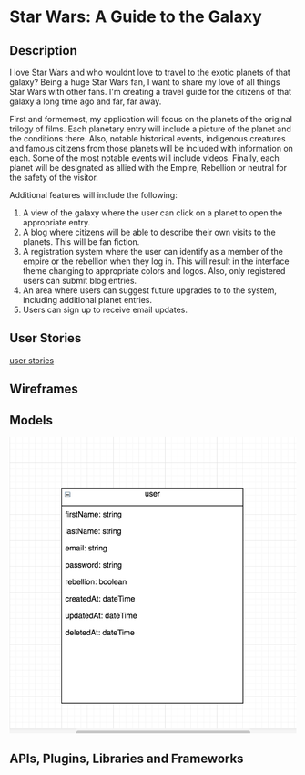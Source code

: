 
# Star Wars: A Guide to the Galaxy


## Description
I love Star Wars and who wouldnt love to travel to the exotic planets of that galaxy?  Being a huge Star Wars fan, I want to share my love of all things Star Wars with other fans.  I'm creating a travel guide for the citizens of that galaxy a long time ago and far, far away.    

First and formemost, my application will focus on the planets of the original trilogy of films.  Each planetary entry will include a picture of the planet and the conditions there.   Also, notable historical events, indigenous creatures and famous citizens from those planets will be included with information on each.  Some of the most notable events will include videos.   Finally, each planet will be designated as allied with the Empire, Rebellion or neutral for the safety of the visitor.        

Additional features will include the following:

1.  A view of the galaxy where the user can click on a planet to open the appropriate entry.
2.  A blog where citizens will be able to describe their own visits to the planets.  This will be fan fiction.
3.  A registration system where the user can identify as a member of the empire or the rebellion when they log in.  This will result in the interface theme changing to appropriate colors and logos.  Also, only registered users can submit blog entries.   
4.  An area where users can suggest future upgrades to to the system, including additional planet entries.  
5.  Users can sign up to receive email updates. 

## User Stories
[user stories](https://trello.com/b/YzkaM1vF/star-wars-a-guide-to-the-galaxy)

## Wireframes


## Models
![user model](./user-model.png) 

## APIs, Plugins, Libraries and Frameworks  


